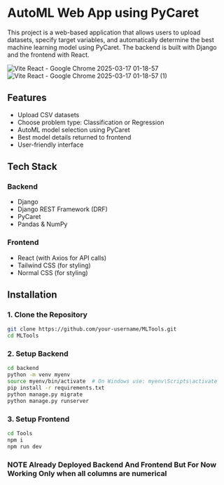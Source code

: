# AutoML Web App using PyCaret

This project is a web-based application that allows users to upload datasets, specify target variables, and automatically determine the best machine learning model using PyCaret. The backend is built with Django and the frontend with React.


![Vite React - Google Chrome 2025-03-17 01-18-57](https://github.com/user-attachments/assets/bcd507e4-7668-4634-bde8-39cd71c3a967)
![Vite React - Google Chrome 2025-03-17 01-18-57 (1)](https://github.com/user-attachments/assets/9e1cc35e-aeed-4c70-832c-02975b2ba452)


## Features
- Upload CSV datasets
- Choose problem type: Classification or Regression
- AutoML model selection using PyCaret
- Best model details returned to frontend
- User-friendly interface

## Tech Stack
### Backend
- Django
- Django REST Framework (DRF)
- PyCaret
- Pandas & NumPy

### Frontend
- React (with Axios for API calls)
- Tailwind CSS (for styling)
- Normal CSS (for styling)

## Installation

### 1. Clone the Repository
```sh
git clone https://github.com/your-username/MLTools.git
cd MLTools
```

### 2. Setup Backend
```sh
cd backend
python -m venv myenv
source myenv/bin/activate  # On Windows use: myenv\Scripts\activate
pip install -r requirements.txt
python manage.py migrate
python manage.py runserver
```

### 3. Setup Frontend
```sh
cd Tools
npm i
npm run dev
```


### NOTE Already Deployed Backend And Frontend But For Now Working Only when all columns are numerical

